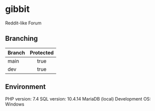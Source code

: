# gibbit
Reddit-like Forum 

## Branching
|Branch|Protected|
|---|:---:|
|main|true|
|dev|true|

## Environment
PHP version: 7.4
SQL version: 10.4.14 MariaDB (local)
Development OS: Windows
